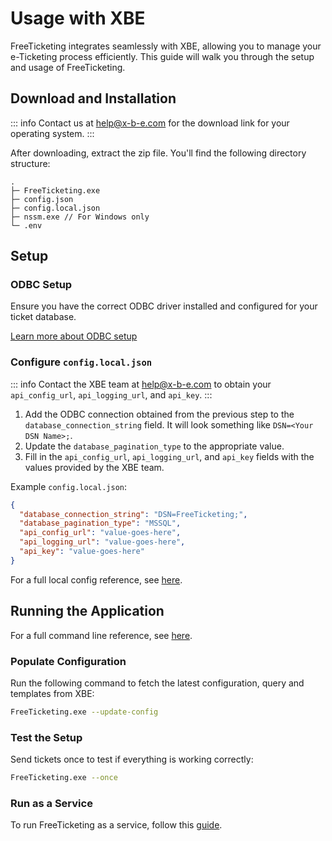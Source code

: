 # Usage with XBE

FreeTicketing integrates seamlessly with XBE, allowing you to manage your e-Ticketing process efficiently. This guide will walk you through the setup and usage of FreeTicketing.

## Download and Installation

::: info
Contact us at [help@x-b-e.com](mailto:help@x-b-e.com) for the download link for your operating system.
:::

After downloading, extract the zip file. You'll find the following directory structure:

```
.
├─ FreeTicketing.exe
├─ config.json
├─ config.local.json
├─ nssm.exe // For Windows only
└─ .env
```

## Setup

### ODBC Setup

Ensure you have the correct ODBC driver installed and configured for your ticket database.

[Learn more about ODBC setup](./odbc-setup.md)

### Configure `config.local.json`

::: info
Contact the XBE team at [help@x-b-e.com](mailto:help@x-b-e.com) to obtain your `api_config_url`, `api_logging_url`, and `api_key`.
:::

1. Add the ODBC connection obtained from the previous step to the `database_connection_string` field. It will look something like `DSN=<Your DSN Name>;`.
2. Update the `database_pagination_type` to the appropriate value.
3. Fill in the `api_config_url`, `api_logging_url`, and `api_key` fields with the values provided by the XBE team.

Example `config.local.json`:

```json
{
  "database_connection_string": "DSN=FreeTicketing;",
  "database_pagination_type": "MSSQL",
  "api_config_url": "value-goes-here",
  "api_logging_url": "value-goes-here",
  "api_key": "value-goes-here"
}
```

For a full local config reference, see [here](../reference/local-config.md).

## Running the Application

For a full command line reference, see [here](../reference/cli.md).

### Populate Configuration

Run the following command to fetch the latest configuration, query and templates from XBE:

```bash
FreeTicketing.exe --update-config
```

### Test the Setup

Send tickets once to test if everything is working correctly:

```bash
FreeTicketing.exe --once
```

### Run as a Service

To run FreeTicketing as a service, follow this [guide](./running-as-service.md).
